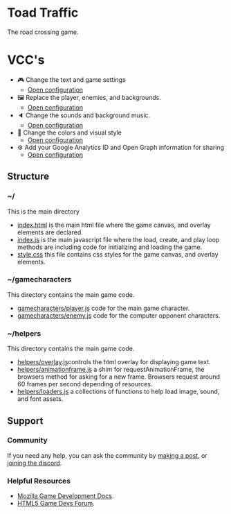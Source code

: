 # Toad Traffic

The road crossing game.

# VCC's

- 🎮 Change the text and game settings
    * [Open configuration](#~/.koji/customization/settings.json!visual)
- 🖼️ Replace the player, enemies, and backgrounds.
    * [Open configuration](#~/.koji/customization/images.json!visual)
- 🔈 Change the sounds and background music.
    * [Open configuration](#~/.koji/customization/sounds.json!visual)
- 💅 Change the colors and visual style
    * [Open configuration](#~/.koji/customization/colors.json!visual)
- ⚙️ Add your Google Analytics ID and Open Graph information for sharing
    * [Open configuration](#~/.koji/customization/metadata.json!visual)

## Structure
### ~/
This is the main directory
- [index.html](#~/index.html) is the main html file where the game canvas, and overlay elements are declared.
- [index.js](#~/index.js) is the main javascript file where the load, create, and play loop methods are including code for initializing and loading the game.
- [style.css](#~/style.css) this file contains css styles for the game canvas, and overlay elements.

### ~/gamecharacters
This directory contains the main game code.
- [gamecharacters/player.js](#~/gamecharacters/player.js) code for the main game character.
- [gamecharacters/enemy.js](#~/gamecharacters/enemy.js) code for the computer opponent characters.

### ~/helpers
This directory contains the main game code.
- [helpers/overlay.js](#~/helpers/overlay.js)controls the html overlay for displaying game text.
- [helpers/animationframe.js](#~/helpers/animationframe.js) a shim for requestAnimationFrame, the browsers method for asking for a new frame. Browsers request around 60 frames per second depending of resources.
- [helpers/loaders.js](#~/helpers/loaders.js) a collections of functions to help load image, sound, and font assets.

## Support
### Community
If you need any help, you can ask the community by [making a post](https://gokoji.com/posts), or [joining the discord](https://discordapp.com/invite/eQuMJF6).

### Helpful Resources
- [Mozilla Game Development Docs](https://developer.mozilla.org/en-US/docs/Games).
- [HTML5 Game Devs Forum](http://www.html5gamedevs.com/).